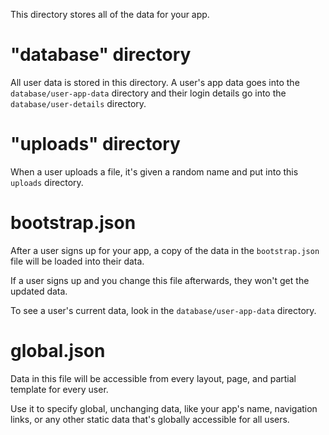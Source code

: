 This directory stores all of the data for your app.

# "database" directory

All user data is stored in this directory. A user's app data goes into the `database/user-app-data` directory and their login details go into the `database/user-details` directory.

# "uploads" directory

When a user uploads a file, it's given a random name and put into this `uploads` directory.

# bootstrap.json

After a user signs up for your app, a copy of the data in the `bootstrap.json` file will be loaded into their data.

If a user signs up and you change this file afterwards, they won't get the updated data.

To see a user's current data, look in the `database/user-app-data` directory.

# global.json

Data in this file will be accessible from every layout, page, and partial template for every user.

Use it to specify global, unchanging data, like your app's name, navigation links, or any other static data that's globally accessible for all users.

